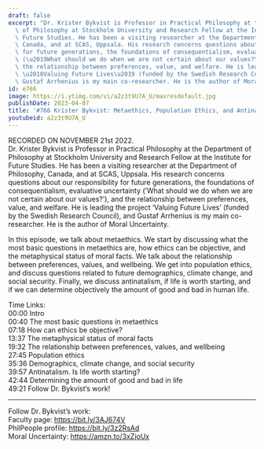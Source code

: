 ```yaml
---
draft: false
excerpt: "Dr. Krister Bykvist is Professor in Practical Philosophy at the Department\
  \ of Philosophy at Stockholm University and Research Fellow at the Institute for\
  \ Future Studies. He has been a visiting researcher at the Department of Philosophy,\
  \ Canada, and at SCAS, Uppsala. His research concerns questions about our responsibility\
  \ for future generations, the foundations of consequentialism, evaluative uncertainty\
  \ (\u2019What should we do when we are not certain about our values?\u2019), and\
  \ the relationship between preferences, value, and welfare. He is leading the project\
  \ \u2018Valuing Future Lives\u2019 (funded by the Swedish Research Council), and\
  \ Gustaf Arrhenius is my main co-researcher. He is the author of Moral Uncertainty."
id: e766
image: https://i.ytimg.com/vi/a2z3t9U7A_U/maxresdefault.jpg
publishDate: 2023-04-07
title: '#766 Krister Bykvist: Metaethics, Population Ethics, and Antinatalism'
youtubeid: a2z3t9U7A_U
---
```

RECORDED ON NOVEMBER 21st 2022.  
Dr. Krister Bykvist is Professor in Practical Philosophy at the Department of Philosophy at Stockholm University and Research Fellow at the Institute for Future Studies. He has been a visiting researcher at the Department of Philosophy, Canada, and at SCAS, Uppsala. His research concerns questions about our responsibility for future generations, the foundations of consequentialism, evaluative uncertainty (’What should we do when we are not certain about our values?’), and the relationship between preferences, value, and welfare. He is leading the project ‘Valuing Future Lives’ (funded by the Swedish Research Council), and Gustaf Arrhenius is my main co-researcher. He is the author of Moral Uncertainty.

In this episode, we talk about metaethics. We start by discussing what the most basic questions in metaethics are, how ethics can be objective, and the metaphysical status of moral facts. We talk about the relationship between preferences, values, and wellbeing. We get into population ethics, and discuss questions related to future demographics, climate change, and social security. Finally, we discuss antinatalism, if life is worth starting, and if we can determine objectively the amount of good and bad in human life.

Time Links:  
00:00 Intro  
00:40  The most basic questions in metaethics  
07:18  How can ethics be objective?  
13:37  The metaphysical status of moral facts  
19:32  The relationship between preferences, values, and wellbeing  
27:45  Population ethics  
35:36  Demographics, climate change, and social security  
39:57  Antinatalism. Is life worth starting?  
42:44  Determining the amount of good and bad in life  
49:21  Follow Dr. Bykvist’s work!

---

Follow Dr. Bykvist’s work:  
Faculty page: https://bit.ly/3AJ674V  
PhilPeople profile: https://bit.ly/3z2RsAd  
Moral Uncertainty: https://amzn.to/3xZjoUx
